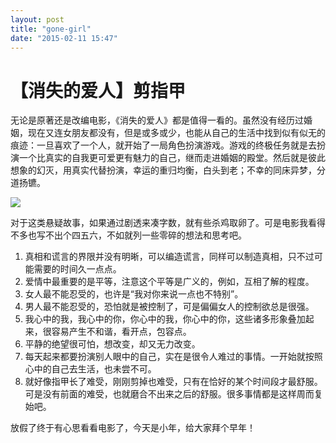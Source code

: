```yaml
---
layout: post
title: "gone-girl"
date: "2015-02-11 15:47"
---
```


# 【消失的爱人】剪指甲

无论是原著还是改编电影，《消失的爱人》都是值得一看的。虽然没有经历过婚姻，现在又连女朋友都没有，但是或多或少，也能从自己的生活中找到似有似无的痕迹：一旦喜欢了一个人，就开始了一局角色扮演游戏。游戏的终极任务就是去扮演一个比真实的自我更可爱更有魅力的自己，继而走进婚姻的殿堂。然后就是彼此想象的幻灭，用真实代替扮演，幸运的重归均衡，白头到老；不幸的同床异梦，分道扬镳。

![][image-1]

对于这类悬疑故事，如果通过剧透来凑字数，就有些杀鸡取卵了。可是电影我看得不多也写不出个四五六，不如就列一些零碎的想法和思考吧。

1. 真相和谎言的界限并没有明晰，可以编造谎言，同样可以制造真相，只不过可能需要的时间久一点点。
2. 爱情中最重要的是平等，注意这个平等是广义的，例如，互相了解的程度。
3. 女人最不能忍受的，也许是“我对你来说一点也不特别”。
4. 男人最不能忍受的，恐怕就是被控制了，可是偏偏女人的控制欲总是很强。
5. 我心中的我，我心中的你，你心中的我，你心中的你，这些诸多形象叠加起来，很容易产生不和谐，看开点，包容点。
6. 平静的绝望很可怕，想改变，却又无力改变。
7. 每天起来都要扮演别人眼中的自己，实在是很令人难过的事情。一开始就按照心中的自己去生活，也未尝不可。
8. 就好像指甲长了难受，刚刚剪掉也难受，只有在恰好的某个时间段才最舒服。可是没有前面的难受，也就磨合不出来之后的舒服。很多事情都是这样周而复始吧。

放假了终于有心思看看电影了，今天是小年，给大家拜个早年！

[image-1]:	./_resources/gone-girl.jpg
